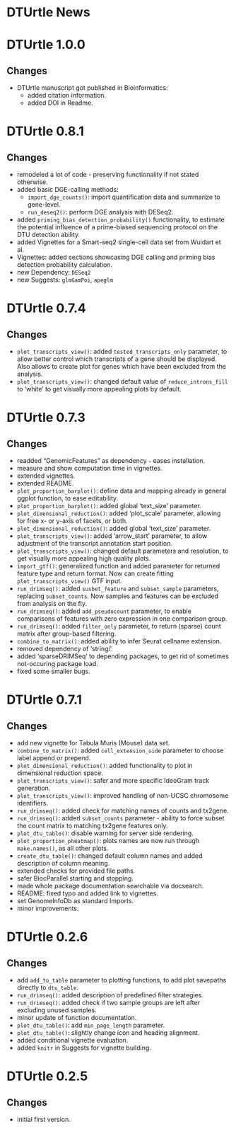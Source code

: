 DTUrtle News
================

# DTUrtle 1.0.0

## Changes

  - DTUrtle manuscript got published in Bioinformatics:
      - added citation information.
      - added DOI in Readme.

# DTUrtle 0.8.1

## Changes

  - remodeled a lot of code - preserving functionality if not stated
    otherwise.
  - added basic DGE-calling methods:
      - `import_dge_counts()`: import quantification data and summarize
        to gene-level.
      - `run_deseq2()`: perform DGE analysis with DESeq2.
  - added `priming_bias_detection_probability()` functionality, to
    estimate the potential influence of a prime-biased sequencing
    protocol on the DTU detection ability.
  - added Vignettes for a Smart-seq2 single-cell data set from Wuidart
    et al.
  - Vignettes: added sections showcasing DGE calling and priming bias
    detection probability calculation.
  - new Dependency: `DESeq2`
  - new Suggests: `glmGamPoi`, `apeglm`

# DTUrtle 0.7.4

## Changes

  - `plot_transcripts_view()`: added `tested_transcripts_only`
    parameter, to allow better control which transcripts of a gene
    should be displayed. Also allows to create plot for genes which have
    been excluded from the analysis.
  - `plot_transcripts_view()`: changed default value of
    `reduce_introns_fill` to ‘white’ to get visually more appealing
    plots by default.

# DTUrtle 0.7.3

## Changes

  - readded “GenomicFeatures” as dependency - eases installation.
  - measure and show computation time in vignettes.
  - extended vignettes.
  - extended README.
  - `plot_proportion_barplot()`: define data and mapping already in
    general ggplot function, to ease editability.
  - `plot_proportion_barplot()`: added global ‘text\_size’ parameter.
  - `plot_dimensional_reduction()`: added ‘plot\_scale’ parameter,
    allowing for free x- or y-axis of facets, or both.
  - `plot_dimensional_reduction()`: added global ‘text\_size’ parameter.
  - `plot_transcripts_view()`: added ‘arrow\_start’ parameter, to allow
    adjustment of the transcript annotation start position.
  - `plot_transcripts_view()`: changed default parameters and
    resolution, to get visually more appealing high quality plots.
  - `import_gtf()`: generalized function and added parameter for
    returned feature type and return format. Now can create fitting
    `plot_transcripts_view()` GTF input.
  - `run_drimseq()`: added `susbet_feature` and `subset_sample`
    parameters, replacing `subset_counts`. Now samples and features can
    be excluded from analysis on the fly.
  - `run_drimseq()`: added `add_pseudocount` parameter, to enable
    comparisons of features with zero expression in one comparison
    group.
  - `run_drimseq()`: added `filter_only` parameter, to return (sparse)
    count matrix after group-based filtering.
  - `combine_to_matrix()`: added ability to infer Seurat cellname
    extension.
  - removed dependency of ‘stringi’.
  - added ‘sparseDRIMSeq’ to depending packages, to get rid of sometimes
    not-occuring package load.
  - fixed some smaller bugs.

# DTUrtle 0.7.1

## Changes

  - add new vignette for Tabula Muris (Mouse) data set.
  - `combine_to_matrix()`: added `cell_extension_side` parameter to
    choose label append or prepend.
  - `plot_dimensional_reduction()`: added functionality to plot in
    dimensional reduction space.
  - `plot_transcripts_view()`: safer and more specific IdeoGram track
    generation.
  - `plot_transcripts_view()`: improved handling of non-UCSC chromosome
    identifiers.
  - `run_drimseq()`: added check for matching names of counts and
    tx2gene.
  - `run_drimseq()`: added `subset_counts` parameter - ability to force
    subset the count matrix to matching tx2gene features only.
  - `plot_dtu_table()`: disable warning for server side rendering.
  - `plot_proportion_pheatmap()`: plots names are now run through
    `make.names()`, as all other plots.
  - `create_dtu_table()`: changed default column names and added
    description of column meaning.
  - extended checks for provided file paths.
  - safer BiocParallel starting and stopping.
  - made whole package documentation searchable via docsearch.
  - README: fixed typo and added link to vignettes.
  - set GenomeInfoDb as standard Imports.
  - minor improvements.

# DTUrtle 0.2.6

## Changes

  - add `add_to_table` parameter to plotting functions, to add plot
    savepaths directly to `dtu_table`.
  - `run_drimseq()`: added description of predefined filter strategies.
  - `run_drimseq()`: added check if two sample groups are left after
    excluding unused samples.
  - minor update of function documentation.
  - `plot_dtu_table()`: add `min_page_length` parameter.
  - `plot_dtu_table()`: slightly change icon and heading alignment.
  - added conditional vignette evaluation.
  - added `knitr` in Suggests for vignette building.

# DTUrtle 0.2.5

## Changes

  - initial first version.
